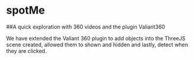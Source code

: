 # spotMe

##A quick exploration with 360 videos and the plugin Valiant360

We have extended the Valiant 360 plugin to add objects into the ThreeJS scene created, allowed them to shown and hidden and lastly, detect when they are clicked.


